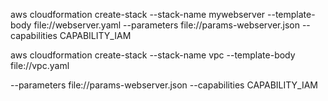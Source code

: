aws cloudformation create-stack --stack-name mywebserver --template-body file://webserver.yaml --parameters file://params-webserver.json --capabilities CAPABILITY_IAM


aws cloudformation create-stack --stack-name vpc --template-body file://vpc.yaml


 --parameters file://params-webserver.json --capabilities CAPABILITY_IAM